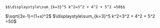 ``` 
$$\displaystyle\sum_{k=3}^5 k^2=3^2 + 4^2 + 5^2 =50$$
```
$\sqrt{3x-1}+(1+x)^2$
$\displaystyle\sum_{k=3}^5 k^2=3^2 + 4^2 + 5^2 =50$
